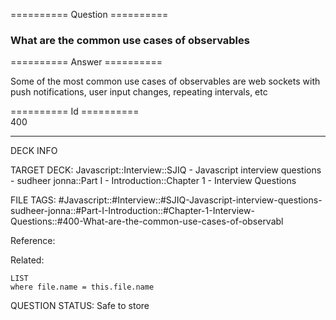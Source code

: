 ========== Question ==========  

### What are the common use cases of observables  

========== Answer ==========  

Some of the most common use cases of observables are web sockets with push
notifications, user input changes, repeating intervals, etc

========== Id ==========  
400

---

DECK INFO

TARGET DECK: Javascript::Interview::SJIQ - Javascript interview questions - sudheer jonna::Part I - Introduction::Chapter 1 - Interview Questions

FILE TAGS: #Javascript::#Interview::#SJIQ-Javascript-interview-questions-sudheer-jonna::#Part-I-Introduction::#Chapter-1-Interview-Questions::#400-What-are-the-common-use-cases-of-observabl

Reference:

Related:

```dataview
LIST
where file.name = this.file.name
```

QUESTION STATUS: Safe to store
